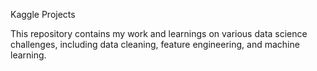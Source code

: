Kaggle Projects

This repository contains my work and learnings on various data science challenges, including data cleaning, feature engineering, and machine learning.

